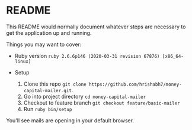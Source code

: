 # README

This README would normally document whatever steps are necessary to get the
application up and running.

Things you may want to cover:

* Ruby version
  `ruby 2.6.6p146 (2020-03-31 revision 67876) [x86_64-linux]`

* Setup
  1. Clone this repo `git clone https://github.com/hrishabh7/money-capital-mailer.git`.
  2. Go into project directory `cd money-capital-mailer`
  3. Checkout to feature branch `git checkout feature/basic-mailer`
  4. Run `ruby bin/setup`

You'll see mails are opening in your default browser.

